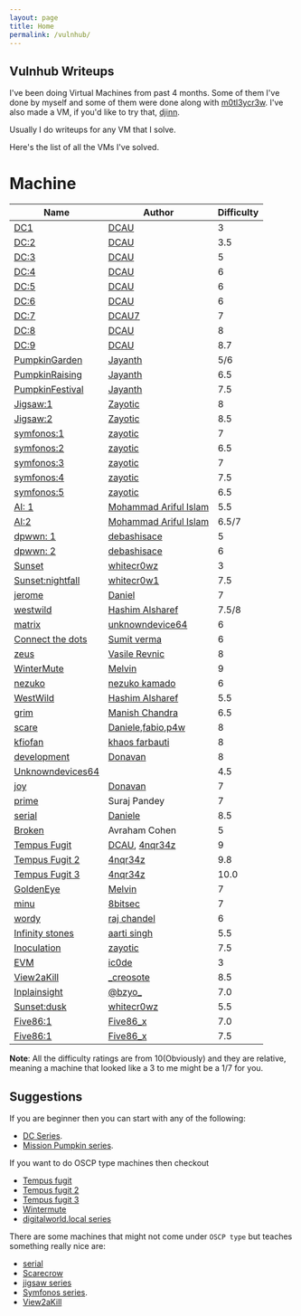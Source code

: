 ```yaml
---
layout: page
title: Home
permalink: /vulnhub/
---
```


## Vulnhub Writeups

I've been doing Virtual Machines from past 4 months. Some of them I've done by myself and some of them were done along with [m0tl3ycr3w](https://twitter.com/m0tl3ycr3w).
I've also made a VM, if you'd like to try that, [djinn](https://www.vulnhub.com/entry/djinn-1,397/).

Usually I do writeups for any VM that I solve.

Here's the list of all the VMs I've solved.

# Machine

|Name|Author|Difficulty|
|----------------------------------------------------------------------------------------|---------------------------------------------------------|----------|
|[DC1](https://mzfr.github.io/vulnhub-writeups/2019-07-12-DC1)|[DCAU](https://twitter.com/DCAU7/) |3|
|[DC:2](https://mzfr.github.io/vulnhub-writeups/2019-07-12-DC2)|[DCAU](https://twitter.com/DCAU7/)|3.5
|[DC:3](https://mzfr.github.io/vulnhub-writeups/2019-07-12-DC3)|[DCAU](https://twitter.com/DCAU7/)|5
|[DC:4](https://mzfr.github.io/vulnhub-writeups/2019-07-11-DC4)|[DCAU](https://twitter.com/DCAU7/)|6|
|[DC:5](https://mzfr.github.io/vulnhub-writeups/2019-07-09-DC5)|[DCAU](https://twitter.com/DCAU7/)| 6
|[DC:6](https://mzfr.github.io/vulnhub-writeups/2019-07-06-DC6) |[DCAU](https://twitter.com/DCAU7/)| 6
|[DC:7](https://mzfr.github.io/vulnhub-writeups/2019-08-31-DC7)|[DCAU7](https://twitter.com/DCAU7)|7|
|[DC:8](https://mzfr.github.io/vulnhub-writeups/2019-09-5-DC8)|[DCAU](https://twitter.com/DCAU7)|8|
|[DC:9](https://mzfr.github.io/vulnhub-writeups/2019-12-25-DC9)|[DCAU](https://twitter.com/DCAU7)|8.7|
|[PumpkinGarden](https://mzfr.github.io/vulnhub-writeups/2019-07-07-PumpkinGarden)|[Jayanth](https://twitter.com/askjayanth)|5/6|
[PumpkinRaising](https://mzfr.github.io/vulnhub-writeups/2019-07-08-PumpkinRaising)  |[Jayanth](https://twitter.com/askjayanth)|6.5|
|[PumpkinFestival](https://mzfr.github.io/vulnhub-writeups/2019-07-22-PumpkinFestival)|[Jayanth](https://twitter.com/askjayanth)|7.5|
|[Jigsaw:1](https://mzfr.github.io/vulnhub-writeups/2019-07-02-Vulnhub-Jigsaw)|[Zayotic](https://twitter.com/zayotic/)|8|
|[Jigsaw:2](https://mzfr.github.io/vulnhub-writeups/2019-07-28-Vulnhub-Jigsaw2)|[Zayotic](https://twitter.com/zayotic/)|8.5|
|[symfonos:1](https://mzfr.github.io/vulnhub-writeups/2019-07-04-symfonos)|[zayotic](https://twitter.com/zayotic/)|7
|[symfonos:2](https://mzfr.github.io/vulnhub-writeups/2019-07-19-symfonos2)|[zayotic](https://twitter.com/zayotic/)|6.5|
|[symfonos:3](https://mzfr.github.io/vulnhub-writeups/2019-07-20-symfonos3)|[zayotic](https://twitter.com/zayotic/)|7|
|[symfonos:4](https://mzfr.github.io/vulnhub-writeups/2019-08-20-symfonos4)|[zayotic](https://twitter.com/zayotic/)|7.5|
|[symfonos:5](https://mzfr.github.io/vulnhub-writeups/2020-10-01-symfonos5)|[zayotic](https://twitter.com/zayotic/)|6.5|
|[AI: 1](https://mzfr.github.io/vulnhub-writeups/2019-09-03-ai2)|[Mohammad Ariful Islam](https://twitter.com/@arif_xpress)|5.5|
|[AI:2](https://mzfr.github.io/vulnhub-writeups/2019-08-26-ai)|[Mohammad Ariful Islam](https://twitter.com/@arif_xpress)| 6.5/7 |
|[dpwwn: 1](https://mzfr.github.io/vulnhub-writeups/2019-08-19-dpwwn1)|[debashisace](https://twitter.com/debashisace)|5|
|[dpwwn: 2](https://mzfr.github.io/vulnhub-writeups/2019-08-19-dpwwn2)|[debashisace](https://twitter.com/debashisace)|6|
|[Sunset](https://mzfr.github.io/vulnhub-writeups/2019-08-01-sunset)|[whitecr0wz](https://twitter.com/whitecr0w1)|3
|[Sunset:nightfall](https://mzfr.github.io/vulnhub-writeups/2019-08-31-nightfall)|[whitecr0w1](https://twitter.com/whitecr0w1)|7.5|
|[jerome](https://mzfr.github.io/vulnhub-writeups/2019-07-23-jerome)|[Daniel](https://dsolstad.com/)|7|
|[westwild](https://mzfr.github.io/vulnhub-writeups/2019-08-27-westwild2)|[Hashim Alsharef](https://twitter.com/hashimalshareff)|7.5/8|
|[matrix](https://mzfr.github.io/vulnhub-writeups/2019-07-11-matrix)|[unknowndevice64](https://twitter.com/unknowndevice64)|6|
|[Connect the dots](https://mzfr.github.io/vulnhub-writeups/2019-11-10-dots)|[Sumit verma](https://www.linkedin.com/in/sumit-verma-125576129/)|6|
|[zeus](https://mzfr.github.io/vulnhub-writeups/2019-07-24-zeus)|[Vasile Revnic](https://twitter.com/SirPwnALot)|8|
|[WinterMute](https://mzfr.github.io/vulnhub-writeups/2019-07-26-wintermute)|[Melvin](https://twitter.com/_creosote)|9|
|[nezuko](https://mzfr.github.io/vulnhub-writeups/2019-08-24-nezuko)|[nezuko kamado](https://twitter.com/@yunaranyancat)|6|
|[WestWild](https://mzfr.github.io/vulnhub-writeups/2019-08-18-westwild)|[Hashim Alsharef](https://twitter.com/hashimalshareff)|5.5|
|[grim](https://mzfr.github.io/vulnhub-writeups/2019-08-24-grim)|[Manish Chandra]()|6.5|
|[scare](https://mzfr.github.io/vulnhub-writeups/2019-08-24-scare)|[Daniele](https://twitter.com/sk4pwn),[fabio](https://twitter.com/bytevsbyt3),[p4w](https://twitter.com/p4w16)|8|
|[kfiofan](https://mzfr.github.io/vulnhub-writeups/2019-07-17-kfiofan2)|[khaos farbauti](https://twitter.com/khaos_farbauti)|8|
|[development](https://mzfr.github.io/vulnhub-writeups/2019-08-03-development)|[Donavan](https://donavan.sg/blog)|8|
|[Unknowndevices64](https://mzfr.github.io/vulnhub-writeups/2019-07-03-unknowndevices)||4.5
|[joy](https://mzfr.github.io/vulnhub-writeups/2019-08-02-joy)|[Donavan](https://donavan.sg/blog)|7|
|[prime](https://mzfr.github.io/vulnhub-writeups/2019-09-04-prime)|Suraj Pandey|7|
|[serial](https://mzfr.github.io/vulnhub-writeups/2019-08-23-serial)|[Daniele](https://twitter.com/@sk4pwn)|8.5|
|[Broken](https://mzfr.github.io/vulnhub-writeups/2019-08-21-Broken)|Avraham Cohen|5|
|[Tempus Fugit](https://mzfr.github.io/vulnhub-writeups/2019-08-14-fugit)|[DCAU](https://twitter.com/DCAU7/), [4nqr34z](https://twitter.com/4nqr34z)|9|
|[Tempus Fugit 2](https://mzfr.github.io/vulnhub-writeups/2019-09-07-fugit2)| [4nqr34z](https://twitter.com/4nqr34z) | 9.8|
|[Tempus Fugit 3](https://mzfr.github.io/vulnhub-writeups/2019-10-09-fugit3)| [4nqr34z](https://twitter.com/4nqr34z) | 10.0|
|[GoldenEye](https://mzfr.github.io/vulnhub-writeups/2019-07-25-goldeneye)|[Melvin](https://twitter.com/_creosote)| 7|
|[minu](https://mzfr.github.io/vulnhub-writeups/2019-07-24-minu)|[8bitsec](https://twitter.com/_8bitsec)|  7  |
|[wordy](https://mzfr.github.io/vulnhub-writeups/2019-09-14-wordy)|[raj chandel](https://twitter.com/rajchandel)|6|
|[Infinity stones](https://mzfr.github.io/vulnhub-writeups/2019-09-19-stones)|[aarti singh](https://www.linkedin.com/in/aarti-singh-353698114/?originalSubdomain=in)|5.5|
|[Inoculation](https://mzfr.github.io/vulnhub-writeups/2019-09-14-inoculation)|[zayotic](https://twitter.com/zayotic)|7.5|
|[EVM](https://mzfr.github.io/vulnhub-writeups/2019-11-16-evm)|[ic0de](https://twitter.com/Ic0deWs) |3|
|[View2aKill](https://mzfr.github.io/vulnhub-writeups/2019-11-16-view2kill)|[_creosote](https://twitter.com/_creosote) |8.5|
|[Inplainsight](https://mzfr.github.io/vulnhub-writeups/2019-12-05-sight)|[@bzyo_](https://twitter.com/@bzyo_) |7.0|
|[Sunset:dusk](https://mzfr.github.io/vulnhub-writeups/2019-12-10-dusk)|[whitecr0wz](https://twitter.com/@whitecr0wz) |5.5|
|[Five86:1](https://mzfr.github.io/vulnhub-writeups/2020-01-01-five86)|[Five86_x](https://twitter.com/Five86_x)|7.0|
|[Five86:1](https://mzfr.github.io/vulnhub-writeups/2020-09-01-five862)|[Five86_x](https://twitter.com/Five86_x)|7.5|

__Note__: All the difficulty ratings are from 10(Obviously) and they are relative, meaning a machine that looked like a 3 to me might be a 1/7 for you.

## Suggestions

If you are beginner then you can start with any of the following:

* [DC Series](https://www.vulnhub.com/series/dc,199/).
* [Mission Pumpkin series](https://www.vulnhub.com/series/mission-pumpkin-v10,216/).

If you want to do OSCP type machines then checkout

* [Tempus fugit](https://www.vulnhub.com/entry/tempus-fugit-1,346/)
* [Tempus fugit 2](https://www.vulnhub.com/series/tempus-fugit,229/)
* [Tempus fugit 3](https://www.vulnhub.com/series/tempus-fugit,261/)
* [Wintermute](https://www.vulnhub.com/entry/wintermute-1,239/)
* [digitalworld.local series](https://www.vulnhub.com/series/digitalworldlocal,182/)

There are some machines that might not come under `OSCP type` but teaches something really nice are:

* [serial](https://www.vulnhub.com/series/serial,231/)
* [Scarecrow](https://www.vulnhub.com/entry/scarecrow-11,354/)
* [jigsaw series](https://www.vulnhub.com/series/jigsaw,210/)
* [Symfonos series](https://www.vulnhub.com/series/symfonos,217/).
* [View2aKill](https://www.vulnhub.com/entry/view2akill-1,387/)
